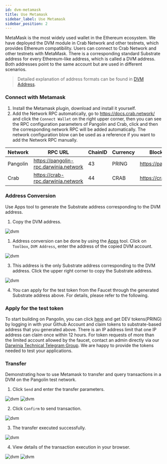 ```yaml
---
id: dvm-metamask
title: Use Metamask
sidebar_label: Use Metamask
sidebar_position: 2
---
```


MetaMask is the most widely used wallet in the Ethereum ecosystem. We have deployed the DVM module in Crab Network and other testnets, which provides Ethereum compatibility. Users can connect to Crab Network and other testnets with MetaMask. There is a corresponding standard Substrate address for every Ethereum-like address, which is called a DVM address. Both addresses point to the same account but are used in different scenarios.

> Detailed explanation of address formats can be found in [DVM Address](../builders/advanced/dvm-address.md).

### Connect with Metamask

1. Install the Metamask plugin, download and install it yourself. 
2. Add the Network RPC automatically, go to https://docs.crab.network/ and click the `Connect Wallet` on the right upper corner, then you can see the RPC configuration parameters of Pangolin and Crab, click and then the corresponding network RPC will be added automatically. The network configuration blow can be used as a reference if you want to add the Network RPC manually.



| Network  | RPC URL                             | ChainID | Currency| Block Explorer URL |
| ---------| ------------------------------------ | -------| --------|---------- |
| Pangolin | https://pangolin-rpc.darwinia.network | 43     | PRING   | https://pangolin.subscan.io/ |
| Crab     | https://crab-rpc.darwinia.network     | 44     | CRAB   | https://crab.subscan.io/      |   

### Address Conversion

Use Apps tool to generate the Substrate address corresponding to the DVM address.
1. Copy the DVM address.

![dvm](../../assets/evm-compatible-crab-smart-chain/wallets/metamask-01.png)

1. Address conversion can be done by using the [Apps](https://apps.darwinia.network/toolbox) tool. Click on `Toolbox`, `DVM Address`, enter the address of the copied DVM account.

![dvm](../../assets/evm-compatible-crab-smart-chain/wallets/metamask-02.png)

3. This address is the only Substrate address corresponding to the DVM address. Click the upper right corner to copy the Substrate address.

![dvm](../../assets/evm-compatible-crab-smart-chain/wallets/metamask-03.png)

4. You can apply for the test token from the Faucet through the generated Substrate address above. For details, please refer to the following.

### Apply for the test token

To start building on Pangolin, you can click [here](https://docs.crab.network/evm-compatible-crab-smart-chain/get-started/darwinia-pangolin) and get DEV tokens(PRING) by logging in with your Github Account and claim tokens to substrate-based address that you generated above. There is an IP address limit that one IP address can claim once within 12 hours. For token requests of more than the limited account allowed by the faucet, contact an admin directly via our [Darwinia Technical Telegram Group](https://t.me/DarwiniaDev). We are happy to provide the tokens needed to test your applications.

### Transfer

Demonstrating how to use Metamask to transfer and query transactions in a DVM on the Pangolin test network.

1. Click `Send` and enter the transfer parameters. 

![dvm](../../assets/evm-compatible-crab-smart-chain/wallets/metamask-04.png)
![dvm](../../assets/evm-compatible-crab-smart-chain/wallets/metamask-05.png)

2. Click `Confirm` to send transaction.

![dvm](../../assets/evm-compatible-crab-smart-chain/wallets/metamask-06.png)

3. The transfer executed successfully.

![dvm](../../assets/evm-compatible-crab-smart-chain/wallets/metamask-07.png)

4. View details of the transaction execution in your browser.

![dvm](../../assets/evm-compatible-crab-smart-chain/wallets/metamask-08.png)
![dvm](../../assets/evm-compatible-crab-smart-chain/wallets/metamask-09.png)

